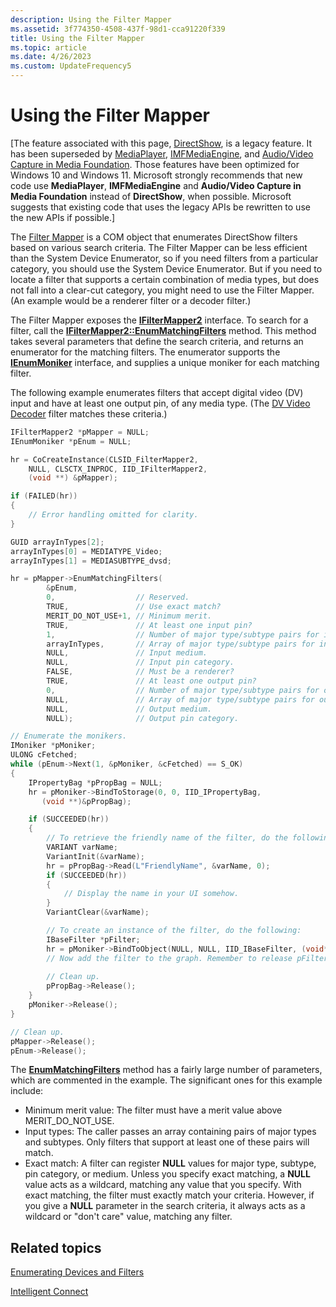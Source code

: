 ```yaml
---
description: Using the Filter Mapper
ms.assetid: 3f774350-4508-437f-98d1-cca91220f339
title: Using the Filter Mapper
ms.topic: article
ms.date: 4/26/2023
ms.custom: UpdateFrequency5
---
```


# Using the Filter Mapper

\[The feature associated with this page, [DirectShow](/windows/win32/directshow/directshow), is a legacy feature. It has been superseded by [MediaPlayer](/uwp/api/Windows.Media.Playback.MediaPlayer), [IMFMediaEngine](/windows/win32/api/mfmediaengine/nn-mfmediaengine-imfmediaengine), and [Audio/Video Capture in Media Foundation](windows/win32/medfound/audio-video-capture-in-media-foundation). Those features have been optimized for Windows 10 and Windows 11. Microsoft strongly recommends that new code use **MediaPlayer**, **IMFMediaEngine** and **Audio/Video Capture in Media Foundation** instead of **DirectShow**, when possible. Microsoft suggests that existing code that uses the legacy APIs be rewritten to use the new APIs if possible.\]

The [Filter Mapper](filter-mapper.md) is a COM object that enumerates DirectShow filters based on various search criteria. The Filter Mapper can be less efficient than the System Device Enumerator, so if you need filters from a particular category, you should use the System Device Enumerator. But if you need to locate a filter that supports a certain combination of media types, but does not fall into a clear-cut category, you might need to use the Filter Mapper. (An example would be a renderer filter or a decoder filter.)

The Filter Mapper exposes the [**IFilterMapper2**](/windows/desktop/api/Strmif/nn-strmif-ifiltermapper2) interface. To search for a filter, call the [**IFilterMapper2::EnumMatchingFilters**](/windows/desktop/api/Strmif/nf-strmif-ifiltermapper2-enummatchingfilters) method. This method takes several parameters that define the search criteria, and returns an enumerator for the matching filters. The enumerator supports the [**IEnumMoniker**](/windows/win32/api/objidl/nn-objidl-ienummoniker) interface, and supplies a unique moniker for each matching filter.

The following example enumerates filters that accept digital video (DV) input and have at least one output pin, of any media type. (The [DV Video Decoder](dv-video-decoder-filter.md) filter matches these criteria.)


```C++
IFilterMapper2 *pMapper = NULL;
IEnumMoniker *pEnum = NULL;

hr = CoCreateInstance(CLSID_FilterMapper2, 
    NULL, CLSCTX_INPROC, IID_IFilterMapper2, 
    (void **) &pMapper);

if (FAILED(hr))
{
    // Error handling omitted for clarity.
}

GUID arrayInTypes[2];
arrayInTypes[0] = MEDIATYPE_Video;
arrayInTypes[1] = MEDIASUBTYPE_dvsd;

hr = pMapper->EnumMatchingFilters(
        &pEnum,
        0,                  // Reserved.
        TRUE,               // Use exact match?
        MERIT_DO_NOT_USE+1, // Minimum merit.
        TRUE,               // At least one input pin?
        1,                  // Number of major type/subtype pairs for input.
        arrayInTypes,       // Array of major type/subtype pairs for input.
        NULL,               // Input medium.
        NULL,               // Input pin category.
        FALSE,              // Must be a renderer?
        TRUE,               // At least one output pin?
        0,                  // Number of major type/subtype pairs for output.
        NULL,               // Array of major type/subtype pairs for output.
        NULL,               // Output medium.
        NULL);              // Output pin category.

// Enumerate the monikers.
IMoniker *pMoniker;
ULONG cFetched;
while (pEnum->Next(1, &pMoniker, &cFetched) == S_OK)
{
    IPropertyBag *pPropBag = NULL;
    hr = pMoniker->BindToStorage(0, 0, IID_IPropertyBag, 
       (void **)&pPropBag);

    if (SUCCEEDED(hr))
    {
        // To retrieve the friendly name of the filter, do the following:
        VARIANT varName;
        VariantInit(&varName);
        hr = pPropBag->Read(L"FriendlyName", &varName, 0);
        if (SUCCEEDED(hr))
        {
            // Display the name in your UI somehow.
        }
        VariantClear(&varName);

        // To create an instance of the filter, do the following:
        IBaseFilter *pFilter;
        hr = pMoniker->BindToObject(NULL, NULL, IID_IBaseFilter, (void**)&pFilter);
        // Now add the filter to the graph. Remember to release pFilter later.
    
        // Clean up.
        pPropBag->Release();
    }
    pMoniker->Release();
}

// Clean up.
pMapper->Release();
pEnum->Release();
```



The [**EnumMatchingFilters**](/windows/desktop/api/Strmif/nf-strmif-ifiltermapper2-enummatchingfilters) method has a fairly large number of parameters, which are commented in the example. The significant ones for this example include:

-   Minimum merit value: The filter must have a merit value above MERIT\_DO\_NOT\_USE.
-   Input types: The caller passes an array containing pairs of major types and subtypes. Only filters that support at least one of these pairs will match.
-   Exact match: A filter can register **NULL** values for major type, subtype, pin category, or medium. Unless you specify exact matching, a **NULL** value acts as a wildcard, matching any value that you specify. With exact matching, the filter must exactly match your criteria. However, if you give a **NULL** parameter in the search criteria, it always acts as a wildcard or "don't care" value, matching any filter.

## Related topics

<dl> <dt>

[Enumerating Devices and Filters](enumerating-devices-and-filters.md)
</dt> <dt>

[Intelligent Connect](intelligent-connect.md)
</dt> </dl>

 

 
